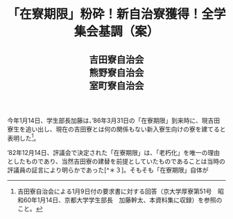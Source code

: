 <header>
<h1 class="title">「在寮期限」粉砕！新自治寮獲得！全学集会基調（案）</h1>
<h2 class="author">吉田寮自治会<br/>熊野寮自治会<br/>室町寮自治会</h2>
</header>

今年1月14日、学生部長加藤は、’86年3月31日の「在寮期限」到来時に、現吉田寮生を追い出し、現在の吉田寮とは何の関係もない新入寮生向けの寮を建てると表明した[^＊２]。

[^＊２]: 吉田寮自治会による1月9日付の要求書に対する回答（京大学厚寮第51号　昭和60年1月14日、京都大学学生部長　加藤幹太、本資料集に収録）を参照のこと。

’82年12月14日、評議会で決定された「在寮期限」は、「老朽化」を唯一の理由としたものであり、当然吉田寮の建替を前提としていたものであることは当時の評議員の証言により明らかであった[^＊３]。そもそも「在寮期限」自体が